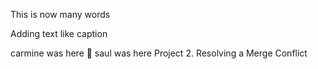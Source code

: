 This is now many words

Adding text
like caption

carmine was here 🤖
saul was here
Project 2. Resolving a Merge Conflict